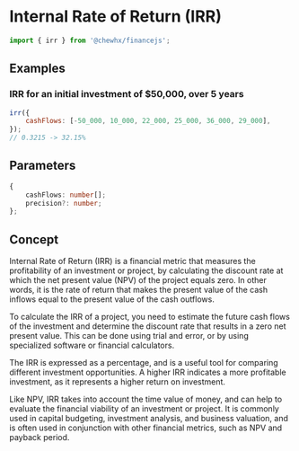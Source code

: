 # Internal Rate of Return (IRR)

```javascript
import { irr } from '@chewhx/financejs';
```

## Examples

### IRR for an initial investment of $50,000, over 5 years

```javascript
irr({
	cashFlows: [-50_000, 10_000, 22_000, 25_000, 36_000, 29_000],
});
// 0.3215 -> 32.15%
```

## Parameters

```typescript
{
	cashFlows: number[];
	precision?: number;
};
```

## Concept

Internal Rate of Return (IRR) is a financial metric that measures the profitability of an investment or project, by calculating the discount rate at which the net present value (NPV) of the project equals zero. In other words, it is the rate of return that makes the present value of the cash inflows equal to the present value of the cash outflows.

To calculate the IRR of a project, you need to estimate the future cash flows of the investment and determine the discount rate that results in a zero net present value. This can be done using trial and error, or by using specialized software or financial calculators.

The IRR is expressed as a percentage, and is a useful tool for comparing different investment opportunities. A higher IRR indicates a more profitable investment, as it represents a higher return on investment.

Like NPV, IRR takes into account the time value of money, and can help to evaluate the financial viability of an investment or project. It is commonly used in capital budgeting, investment analysis, and business valuation, and is often used in conjunction with other financial metrics, such as NPV and payback period.
